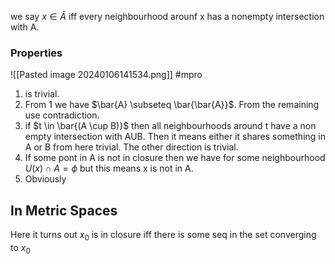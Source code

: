 we say $x \in \bar{A}$ iff every neighbourhood arounf x has a nonempty intersection with A.

### Properties 
![[Pasted image 20240106141534.png]]
#mpro
1) is trivial.
2) From 1 we have $\bar{A} \subseteq  \bar{\bar{A}}$. From the remaining use contradiction.
3) if $t \in \bar{(A \cup B)}$ then all neighbourhoods around t have a non empty intersection with AUB. Then it means either it shares something in A or B from here trivial. The other direction is trivial.
4) If some pont in A is not in closure then we have for some neighbourhood $U(x) \cap A = \phi$ but this means x is not in A.
5) Obviously 

## In Metric Spaces
Here it turns out $x_{0}$ is in closure iff there is some seq in the set converging to $x_{0}$